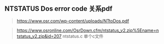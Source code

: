 ## NTSTATUS   Dos error code  关系pdf  
> https://www.osr.com/wp-content/uploads/NTtoDos.pdf    

> https://www.osronline.com/OsrDown.cfm/ntstatus_v2.zip%5Ename=ntstatus_v2.zip&id=207      ntstatus.c  单个c文件    
